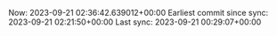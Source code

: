 Now: 2023-09-21 02:36:42.639012+00:00 Earliest commit since sync: 2023-09-21 02:21:50+00:00 Last sync: 2023-09-21 00:29:07+00:00
